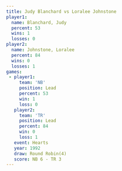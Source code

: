 ```yaml
---
title: Judy Blanchard vs Loralee Johnstone
player1:                  
  name: Blanchard, Judy   
  percent: 53             
  wins: 1                 
  losses: 0               
player2:                  
  name: Johnstone, Loralee
  percent: 84             
  wins: 0                 
  losses: 1               
games:
 - player1:        
     team: 'NB'    
     position: Lead
     percent: 53   
     win: 1        
     loss: 0       
   player2:        
     team: 'TR'    
     position: Lead
     percent: 84   
     win: 0        
     loss: 1       
   event: Hearts       
   year: 1992          
   draw: Round Robin(4)
   score: NB 6 - TR 3  
---
```

